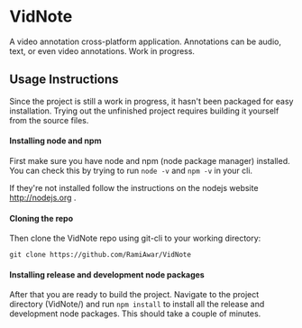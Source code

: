 # VidNote
A video annotation cross-platform application. Annotations can be audio, text, or even video annotations. Work in progress.

## Usage Instructions

Since the project is still a work in progress, it hasn't been packaged for easy installation. Trying out the unfinished project requires building it yourself from the source files. 

#### Installing node and npm
First make sure you have node and npm (node package manager) installed. You can check this by trying to run `node -v` and `npm -v` in your cli.

If they're not installed follow the instructions on the nodejs website http://nodejs.org .

#### Cloning the repo
Then clone the VidNote repo using git-cli to your working directory:
```
git clone https://github.com/RamiAwar/VidNote
```

#### Installing release and development node packages
After that you are ready to build the project. Navigate to the project directory (VidNote/) and run `npm install` to install all the release and development node packages. This should take a couple of minutes. 


